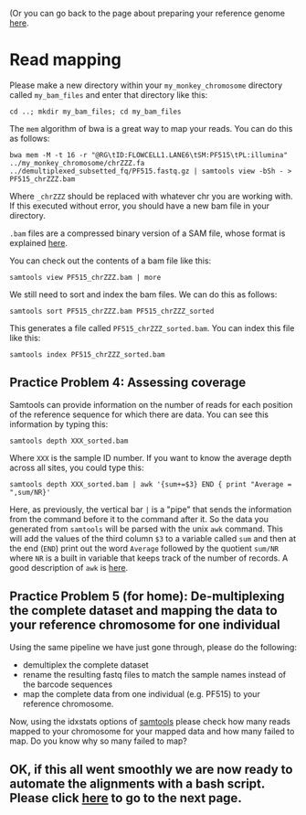(Or you can go back to the page about preparing your reference genome [here](https://github.com/evansbenj/BIO722.md/blob/main/2_preparing_a_reference_genome.md).

# Read mapping
Please make a new directory within your `my_monkey_chromosome` directory called `my_bam_files` and enter that directory like this:
```
cd ..; mkdir my_bam_files; cd my_bam_files
```

The `mem` algorithm of bwa is a great way to map your reads.  You can do this as follows:

`bwa mem -M -t 16 -r "@RG\tID:FLOWCELL1.LANE6\tSM:PF515\tPL:illumina" ../my_monkey_chromosome/chrZZZ.fa ../demultiplexed_subsetted_fq/PF515.fastq.gz | samtools view -bSh - > PF515_chrZZZ.bam`

Where `_chrZZZ` should be replaced with whatever chr you are working with. If this executed without error, you should have a new bam file in your directory.

`.bam` files are a compressed binary version of a SAM file, whose format is explained [here](https://samtools.github.io/hts-specs/SAMv1.pdf).

You can check out the contents of a bam file like this:
```
samtools view PF515_chrZZZ.bam | more
```

We still need to sort and index the bam files. We can do this as follows:
```
samtools sort PF515_chrZZZ.bam PF515_chrZZZ_sorted
```
This generates a file called `PF515_chrZZZ_sorted.bam`.  You can index this file like this:
```
samtools index PF515_chrZZZ_sorted.bam
```

## Practice Problem 4: Assessing coverage

Samtools can provide information on the number of reads for each position of the reference sequence for which there are data.  You can see this information by typing this:

`samtools depth XXX_sorted.bam`

Where `XXX` is the sample ID number.  If you want to know the average depth across all sites, you could type this:

`samtools depth XXX_sorted.bam | awk '{sum+=$3} END { print "Average = ",sum/NR}'`

Here, as previously, the vertical bar `|` is a "pipe" that sends the information from the command before it to the command after it.  So the data you generated from `samtools` will be parsed with the unix `awk` command.  This will add the values of the third column `$3` to a variable called `sum` and then at the end (`END`) print out the word `Average` followed by the quotient `sum/NR` where `NR` is a built in variable that keeps track of the number of records.  A good description of `awk` is [here](http://www.folkstalk.com/2011/12/good-examples-of-awk-command-in-unix.html).

## Practice Problem 5 (for home): De-multiplexing the complete dataset and mapping the data to your reference chromosome for one individual

Using the same pipeline we have just gone through, please do the following:
* demultiplex the complete dataset
* rename the resulting fastq files to match the sample names instead of the barcode sequences
* map the complete data from one individual (e.g. PF515) to your reference chromosome.

Now, using the idxstats options of [samtools](http://www.htslib.org/doc/samtools-0.1.19.html) please check how many reads mapped to your chromosome for your mapped data and how many failed to map.  Do you know why so many failed to map?

## OK, if this all went smoothly we are now ready to automate the alignments with a bash script.  Please click [here](https://github.com/evansbenj/XXX) to go to the next page.
